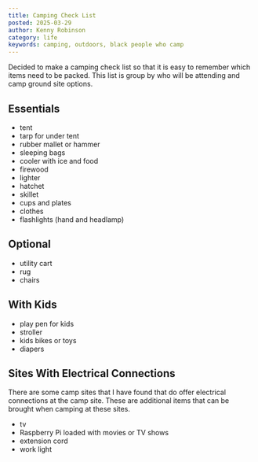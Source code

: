 ```yaml
---
title: Camping Check List
posted: 2025-03-29
author: Kenny Robinson
category: life
keywords: camping, outdoors, black people who camp
---
```


Decided to make a camping check list so that it is easy to remember which items need to be packed. 
This list is group by who will be attending and camp ground site options.

## Essentials

* tent
* tarp for under tent
* rubber mallet or hammer
* sleeping bags
* cooler with ice and food
* firewood
* lighter
* hatchet
* skillet
* cups and plates
* clothes
* flashlights (hand and headlamp)

## Optional

* utility cart
* rug
* chairs

## With Kids

* play pen for kids
* stroller
* kids bikes or toys
* diapers

## Sites With Electrical Connections

There are some camp sites that I have found that do offer electrical connections at the camp 
site. These are additional items that can be brought when camping at these sites.

* tv
* Raspberry Pi loaded with movies or TV shows
* extension cord
* work light

